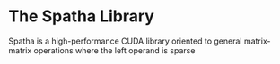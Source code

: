 # The Spatha Library

Spatha is a high-performance CUDA library oriented to general matrix-matrix operations where the left operand is sparse